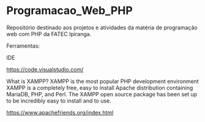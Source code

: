 # Programacao_Web_PHP
Repositório destinado aos projetos e atividades da matéria de programação web com PHP da FATEC Ipiranga.

Ferramentas:

IDE

https://code.visualstudio.com/


What is XAMPP?
XAMPP is the most popular PHP development environment
XAMPP is a completely free, easy to install Apache distribution containing MariaDB, PHP, and Perl. The XAMPP open source package has been set up to be incredibly easy to install and to use.


https://www.apachefriends.org/index.html
